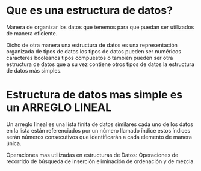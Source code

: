 # Que es una estructura de datos?

Manera de organizar los datos que tenemos para que puedan ser utilizados de manera eficiente.

Dicho de otra manera una estructura de datos es una representación organizada de tipos de datos los tipos de datos pueden ser numéricos caracteres booleanos tipos compuestos o también pueden ser otra estructura de datos que a su vez contiene otros tipos de datos la estructura de datos más simples.

# Estructura de datos mas simple es un ARREGLO LINEAL

Un arreglo lineal es una lista finita de datos similares cada uno de los datos en la lista están referenciados por un número llamado índice estos índices serán números consecutivos que identificarán a cada elemento de manera única.

Operaciones mas utilizadas en estructuras de Datos:
Operaciones de recorrido de búsqueda de inserción eliminación de ordenación y de mezcla.
